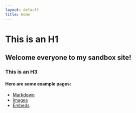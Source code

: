 ```yaml
---
layout: default
title: Home
---
```


# This is an H1

## Welcome everyone to my sandbox site!

### This is an H3

#### Here are some example pages:

- [Markdown](02-markdown-examples)
- [Images](03-images-examples)
- [Embeds](04-embeds-examples)
